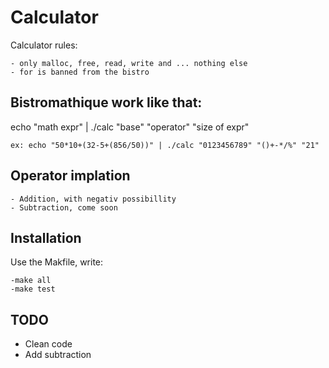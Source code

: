 Calculator
==============
 


Calculator rules:

    - only malloc, free, read, write and ... nothing else
    - for is banned from the bistro

## Bistromathique work like that:

echo "math expr" | ./calc "base" "operator" "size of expr"

    ex: echo "50*10+(32-5+(856/50))" | ./calc "0123456789" "()+-*/%" "21"

## Operator implation 
	
    - Addition, with negativ possibillity
    - Subtraction, come soon 

## Installation 

Use the Makfile, write:

    -make all
    -make test

## TODO

- Clean code
- Add subtraction
